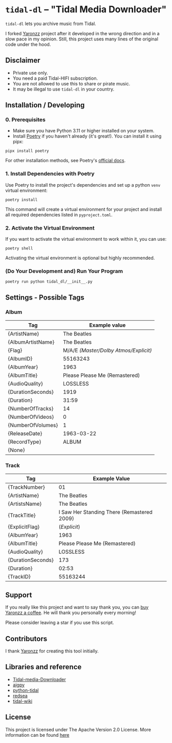 # `tidal-dl` – "Tidal Media Downloader"

`tidal-dl` lets you archive music from Tidal.

I forked [Yaronzz](https://github.com/yaronzz/Tidal-Media-Downloader) project after it developed in the wrong direction and in a slow pace in my opinion. Still, this project uses many lines of the original code under the hood.

## Disclaimer

* Private use only.
* You need a paid Tidal-HIFI subscription.
* You are not allowed to use this to share or pirate music.
* It may be illegal to use `tidal-dl` in your country.

## Installation / Developing 

### 0. Prerequisites

* Make sure you have Python 3.11 or higher installed on your system.
* Install [Poetry](https://python-poetry.org) if you haven't already (it's great!). You can install it using pipx:

```shell
pipx install poetry
```

For other installation methods, see Poetry's [official docs](https://python-poetry.org/docs/).

### 1. Install Dependencies with Poetry

Use Poetry to install the project's dependencies and set up a python `venv` virtual environment:

```shell
poetry install
```

This command will create a virtual environment for your project and install all required dependencies listed in `pyproject.toml`.

### 2. Activate the Virtual Environment

If you want to activate the virtual environment to work within it, you can use:

```shell
poetry shell
```

Activating the virtual environment is optional but highly recommended.

### (Do Your Development and) Run Your Program

```shell
poetry run python tidal_dl/__init__.py
```

## Settings - Possible Tags

### Album

| Tag               | Example value                         |
| ----------------- | ------------------------------------- |
| {ArtistName}      | The Beatles                           |
| {AlbumArtistName} | The Beatles                           |
| {Flag}            | M/A/E *(Master/Dolby Atmos/Explicit)* |
| {AlbumID}         | 55163243                              |
| {AlbumYear}       | 1963                                  |
| {AlbumTitle}      | Please Please Me (Remastered)         |
| {AudioQuality}    | LOSSLESS                              |
| {DurationSeconds} | 1919                                  |
| {Duration}        | 31:59                                 |
| {NumberOfTracks}  | 14                                    |
| {NumberOfVideos}  | 0                                     |
| {NumberOfVolumes} | 1                                     |
| {ReleaseDate}     | 1963-03-22                            |
| {RecordType}      | ALBUM                                 |
| {None}            |                                       |

### Track

| Tag               | Example Value                              |
| ----------------- | ------------------------------------------ |
| {TrackNumber}     | 01                                         |
| {ArtistName}      | The Beatles                                |
| {ArtistsName}     | The Beatles                                |
| {TrackTitle}      | I Saw Her Standing There (Remastered 2009) |
| {ExplicitFlag}    | (*Explicit*)                               |
| {AlbumYear}       | 1963                                       |
| {AlbumTitle}      | Please Please Me (Remastered)              |
| {AudioQuality}    | LOSSLESS                                   |
| {DurationSeconds} | 173                                        |
| {Duration}        | 02:53                                      |
| {TrackID}         | 55163244                                   |


## Support

If you really like this project and want to say thank you, you can [buy Yaronzz a coffee](https://www.buymeacoffee.com/yaronzz). He will thank you personally every morning!

Please consider leaving a star if you use this script.

## Contributors

I thank [Yaronzz](https://github.com/yaronzz) for creating this tool initially.

## Libraries and reference

- [Tidal-media-Downloader](https://github.com/yaronzz/Tidal-Media-Downloader)
- [aigpy](https://github.com/yaronzz/AIGPY)
- [python-tidal](https://github.com/tamland/python-tidal)
- [redsea](https://github.com/redsudo/RedSea)
- [tidal-wiki](https://github.com/Fokka-Engineering/TIDAL/wiki)

## License

This project is licensed under The Apache Version 2.0 License. More information can be found [here](https://github.com/lescx/tidal-dl/blob/main/LICENSE)
